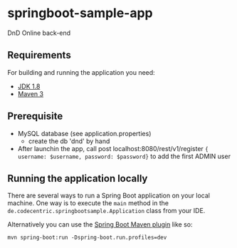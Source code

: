 # springboot-sample-app

DnD Online back-end

## Requirements

For building and running the application you need:

- [JDK 1.8](http://www.oracle.com/technetwork/java/javase/downloads/jdk8-downloads-2133151.html)
- [Maven 3](https://maven.apache.org)

## Prerequisite

- MySQL database (see application.properties)
  - create the db 'dnd' by hand
- After launchin the app, call post localhost:8080/rest/v1/register <code>{ username: $username, password: $password}</code> to add the first ADMIN user

## Running the application locally

There are several ways to run a Spring Boot application on your local machine. One way is to execute the `main` method in the `de.codecentric.springbootsample.Application` class from your IDE.

Alternatively you can use the [Spring Boot Maven plugin](https://docs.spring.io/spring-boot/docs/current/reference/html/build-tool-plugins-maven-plugin.html) like so:

```shell
mvn spring-boot:run -Dspring-boot.run.profiles=dev
```
